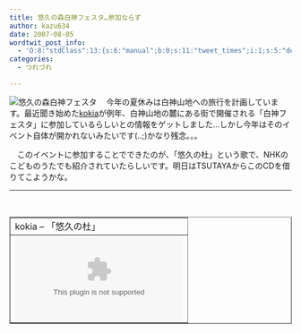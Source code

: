 ```yaml
---
title: 悠久の森白神フェスタ…参加ならず
author: kazu634
date: 2007-08-05
wordtwit_post_info:
  - 'O:8:"stdClass":13:{s:6:"manual";b:0;s:11:"tweet_times";i:1;s:5:"delay";i:0;s:7:"enabled";i:1;s:10:"separation";s:2:"60";s:7:"version";s:3:"3.7";s:14:"tweet_template";b:0;s:6:"status";i:2;s:6:"result";a:0:{}s:13:"tweet_counter";i:2;s:13:"tweet_log_ids";a:1:{i:0;i:3121;}s:9:"hash_tags";a:0:{}s:8:"accounts";a:1:{i:0;s:7:"kazu634";}}'
categories:
  - つれづれ

---
```

<div class="section">
<p>
<a href="http://www43.tok2.com/home/shirataki/" onclick="__gaTracker('send', 'event', 'outbound-article', 'http://www43.tok2.com/home/shirataki/', '');" target="_blank"><img align="left" alt="悠久の森白神フェスタ" src="http://img.simpleapi.net/small/http://www43.tok2.com/home/shirataki/" border="0" /></a>
</p>
  
<p>
    　今年の夏休みは白神山地への旅行を計画しています。最近聞き始めた<a href="http://www.kokia.com/" onclick="__gaTracker('send', 'event', 'outbound-article', 'http://www.kokia.com/', 'kokia');" target="blank">kokia</a>が例年、白神山地の麓にある街で開催される「白神フェスタ」に参加しているらしいとの情報をゲットしました…しかし今年はそのイベント自体が開かれないみたいです(..;)かなり残念。。。
</p>
  
<p>
    　このイベントに参加することでできたのが、「悠久の杜」という歌で、NHKのこどものうたでも紹介されていたらしいです。明日はTSUTAYAからこのCDを借りてこようかな。
</p>
  
<hr />
  
<center>
<br /> 
    
<table cellspacing="0" cellpadding="2" border="1">
<tr valign="top">
<td>
          kokia &#8211; 「悠久の杜」
</td>
</tr>
      
<tr valign="top">
<td>
<object height=&#8221;350&#8243; width=&#8221;425&#8243;><param name=&#8221;movie&#8221; value=&#8221;http://www.youtube.com/v/jQXsCh9fkr0&#8243;><param name=&#8221;wmode&#8221; value=&#8221;transparent&#8221;><embed src=&#8221;http://www.youtube.com/v/jQXsCh9fkr0&#8243; type=&#8221;application/x-shockwave-flash&#8221; wmode=&#8221;transparent&#8221; height=&#8221;350&#8243; width=&#8221;425&#8243;></object>
</td>
</tr>
</table>
    
<p>
</center> </div>
